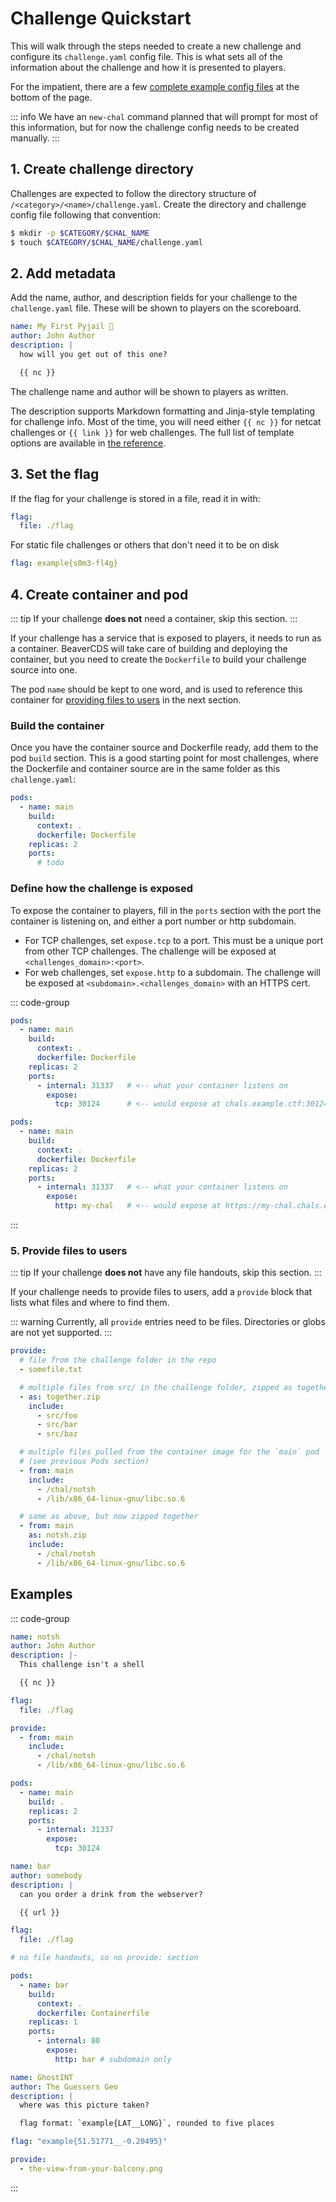 # Challenge Quickstart

This will walk through the steps needed to create a new challenge and configure
its `challenge.yaml` config file. This is what sets all of the information about
the challenge and how it is presented to players.

For the impatient, there are a few [complete example config files](#examples) at
the bottom of the page.

::: info
We have an `new-chal` command planned that will prompt for most of this
information, but for now the challenge config needs to be created manually.
:::


## 1. Create challenge directory

Challenges are expected to follow the directory structure of
`/<category>/<name>/challenge.yaml`. Create the directory and challenge config
file following that convention:

```sh
$ mkdir -p $CATEGORY/$CHAL_NAME
$ touch $CATEGORY/$CHAL_NAME/challenge.yaml
```


## 2. Add metadata

Add the name, author, and description fields for your challenge to the `challenge.yaml` file. These will be shown to players on the scoreboard.

```yaml [challenge.yaml]
name: My First Pyjail 🙂
author: John Author
description: |
  how will you get out of this one?

  {{ nc }}
```

The challenge name and author will be shown to players as written.

The description supports Markdown formatting and Jinja-style templating for challenge info. Most of the time, you will need either `{{ nc }}` for netcat challenges or `{{ link }}` for web challenges. The full list of template options are available in [the reference](/reference/challenge-yaml-reference#description).


## 3. Set the flag

If the flag for your challenge is stored in a file, read it in with:

```yaml [challenge.yaml]
flag:
  file: ./flag
```

For static file challenges or others that don't need it to be on disk

```yaml [challenge.yaml]
flag: example{s0m3-fl4g}
```


## 4. Create container and pod

::: tip
If your challenge **does not** need a container, skip this section.
:::

If your challenge has a service that is exposed to players, it needs to run as a
container. BeaverCDS will take care of building and deploying the container, but
you need to create the `Dockerfile` to build your challenge source into one.

The pod `name` should be kept to one word, and is used to reference this
container for [providing files to users](#_5-provide-files-to-users) in the next section.

### Build the container

Once you have the container source and Dockerfile ready, add them to the pod
`build` section.
This is a good starting point for most challenges, where the Dockerfile and container source are in the same folder as this `challenge.yaml`:

```yaml [challenge.yaml] {4-5}
pods:
  - name: main
    build:
      context: .
      dockerfile: Dockerfile
    replicas: 2
    ports:
      # todo
```

### Define how the challenge is exposed

To expose the container to players, fill in the `ports` section with the
port the container is listening on, and either a port number or http subdomain.

- For TCP challenges, set `expose.tcp` to a port. This must be a unique port
  from other TCP challenges. The challenge will be exposed at
  `<challenges_domain>:<port>`.
- For web challenges, set `expose.http` to a subdomain. The challenge will be
  exposed at `<subdomain>.<challenges_domain>` with an HTTPS cert.

::: code-group
```yaml [For TCP challenges] {8-11}
pods:
  - name: main
    build:
      context: .
      dockerfile: Dockerfile
    replicas: 2
    ports:
      - internal: 31337   # <-- what your container listens on
        expose:
          tcp: 30124      # <-- would expose at chals.example.ctf:30124
```

```yaml [For web challenges] {8-11}
pods:
  - name: main
    build:
      context: .
      dockerfile: Dockerfile
    replicas: 2
    ports:
      - internal: 31337   # <-- what your container listens on
        expose:
          http: my-chal   # <-- would expose at https://my-chal.chals.example.ctf
```
:::



### 5. Provide files to users

::: tip
If your challenge **does not** have any file handouts, skip this section.
:::

If your challenge needs to provide files to users, add a `provide` block that
lists what files and where to find them.

::: warning
Currently, all `provide` entries need to be files. Directories or globs are not
yet supported.
:::

```yaml [challenge.yaml]
provide:
  # file from the challenge folder in the repo
  - somefile.txt

  # multiple files from src/ in the challenge folder, zipped as together.zip
  - as: together.zip
    include:
      - src/foo
      - src/bar
      - src/baz

  # multiple files pulled from the container image for the `main` pod
  # (see previous Pods section)
  - from: main
    include:
      - /chal/notsh
      - /lib/x86_64-linux-gnu/libc.so.6

  # same as above, but now zipped together
  - from: main
    as: notsh.zip
    include:
      - /chal/notsh
      - /lib/x86_64-linux-gnu/libc.so.6
```


## Examples

::: code-group

```yaml [Full TCP challenge]
name: notsh
author: John Author
description: |-
  This challenge isn't a shell

  {{ nc }}

flag:
  file: ./flag

provide:
  - from: main
    include:
      - /chal/notsh
      - /lib/x86_64-linux-gnu/libc.so.6

pods:
  - name: main
    build: .
    replicas: 2
    ports:
      - internal: 31337
        expose:
          tcp: 30124
```

```yaml [Full HTTP challenge]
name: bar
author: somebody
description: |
  can you order a drink from the webserver?

  {{ url }}

flag:
  file: ./flag

# no file handouts, so no provide: section

pods:
  - name: bar
    build:
      context: .
      dockerfile: Containerfile
    replicas: 1
    ports:
      - internal: 80
        expose:
          http: bar # subdomain only
```

```yaml [Full file-only challenge]
name: GhostINT
author: The Guessers Geo
description: |
  where was this picture taken?

  flag format: `example{LAT__LONG}`, rounded to five places

flag: "example{51.51771__-0.20495}"

provide:
  - the-view-from-your-balcony.png
```
:::
